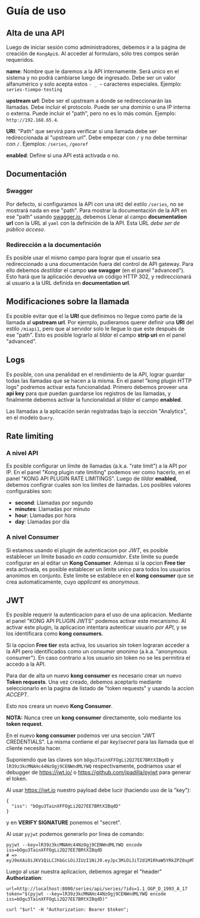 # Guía de uso

## Alta de una API

Luego de iniciar sesión como administradores, debemos ir a la página de creación de `KongApi`s.
Al acceder al formularo, sólo tres compos serán requeridos.

**name**: Nombre que le daremos a la API internamente. Será unico en el sistema y no podrá cambiarse luego de ingresado.
Debe ser un valor alfanumérico y solo acepta estos `- _ ~` caracteres especiales.
Ejemplo: `series-tiempo-testing`

**upstream url**: Debe ser el upstream a donde se redireccionarán las llamadas. Debe incluir el protocolo.
Puede ser una dominio o una IP interna o externa.
Puede incluir el "path", pero no es lo más común.
Ejemplo: `http://192.168.65.4`.

**URI**: "Path" que servirá para verificar si una llamada debe ser redireccionada al "upstream url".
Debe empezar con `/` y no debe terminar con `/`.
Ejemplos: `/series`, `/georef`

**enabled**: Define si una API está activada o no.


## Documentación

### Swagger

Por defecto, si configuramos la API con una `URI` del estilo `/series`, no se mostrará nada
en ese "path". Para mostrar la documentación de la API en ese "path" usando [swagger.io](http://swagger.io/), debemos
Llenar al campo **documentation url** con la URL al `yaml` con la definición de la API.
Esta URL _debe ser de público acceso_.

### Redirección a la documentación

Es posible usar el mismo campo para lograr que el usuario sea redireccionado a una documentación fuera del control de
API gateway. Para ello debemos _destildar_ el campo **use swagger** (en el panel "advanced").
Esto hará que la aplicación devuelva un código HTTP 302, y redireccionará al usuario a la URL definida en **documentation url**.

## Modificaciones sobre la llamada

Es posible evitar que el la **URI** que definimos no llegue como parte de la llamada al **upstream url**.
Por ejemplo, pudieramos querer definir una **URI** del estilo `/miapi1`, pero que al servidor solo le llegue lo que
este después de ese "path". Esto es posible lograrlo al _tildar_ el campo **strip uri** en el panel "advanced".

## Logs

Es posible, con una penalidad en el rendimiento de la API, lograr guardar todas las llamadas que se hacen a la misma.
En el panel "kong plugin HTTP logs" podremos activar esta funcionalidad.
Primero debemos proveer una **api key** para que puedan guardarse los registros de las llamadas, y finalmente debemos
activar la funcionalidad al _tildar_ el campo **enabled**.

Las llamadas a la aplicación serán registradas bajo la sección "Analytics", en el modelo `Query`.

## Rate limiting

### A nivel API

Es posible configurar un límite de llamadas (a.k.a. "rate limit") a la API por IP.
En el panel "Kong plugin rate limiting" podemos ver como hacerlo,
en el panel "KONG API PLUGIN RATE LIMITINGS".
Luego de _tildar_ **enabled**, debemos configrar cuales son los limites de llamadas.
Los posibles valores configurables son:

- **second**: Llamadas por segundo
- **minutes**: Llamadas por minuto
- **hour**: Llamadas por hora
- **day**: Llamadas por día

### A nivel Consumer

Si estamos usando el plugin de autenticacion por *JWT*, es posible establecer un
límite basado *en cada consumidor*. Este limite su puede configurar en al editar un
**Kong Consumer**. Ademas si la opcion **Free tier** esta activada, es posible establecer
un limite unico para todos los usuarios anonimos en conjunto.
Este limite se establece en el **kong consumer** que se crea automaticamente,
cuyo *applicant* es *anonymous*.

## JWT

Es posible requerir la autenticacion para el uso de una aplicacion.
Mediante el panel "KONG API PLUGIN JWTS" podemos activar este mecanismo.
Al activar este plugin, la aplicacion intentara autenticar usuario *por API*, y se
los identificara como **kong consumers**.

Si la opcion **Free tier** esta activa, los usuarios sin token lograran acceder a la
API pero identificados como un *consumer anonimo* (a.k.a. "anonymous consumer").
En caso contrario a los usuario sin token no se les permitira el accedo a la API.

Para dar de alta un nuevo **kong consumer** es necesario crear un nuevo **Token requests**.
Una vez creado, debemos aceptarlo mediante seleccionarlo en la pagina de listado de "token requests"
y usando la accion *ACCEPT*.

Esto nos creara un nuevo **Kong Consumer**.

**NOTA:** Nunca cree un **kong consumer** directamente, solo mediante los **token request**.

En el nuevo **kong consumer** podemos ver una seccion "JWT CREDENTIALS".
La misma contiene el par *key*/*secret* para las llamada que el cliente necesita hacer.

Suponiendo que las claves son `bOgu3TainXFFOgLi2Q27EE7BRtXIBqdD` y `lR39z3kcMNAHc44NzOgj9CENWndMLYWQ` respectivamente,
podriamos usar el debugger de https://jwt.io/ o https://github.com/jpadilla/pyjwt para generar el token.

Al usar https://jwt.io nuestro payload debe lucir (haciendo uso de la "key"):

```
{
  "iss": "bOgu3TainXFFOgLi2Q27EE7BRtXIBqdD"
}
```

y en **VERIFY SIGNATURE** ponemos el "secret".

Al usar `pyjwt` podemos generarlo por linea de comando:

```
pyjwt --key=lR39z3kcMNAHc44NzOgj9CENWndMLYWQ encode iss=bOgu3TainXFFOgLi2Q27EE7BRtXIBqdD
# => eyJ0eXAiOiJKV1QiLCJhbGciOiJIUzI1NiJ9.eyJpc3MiOiJiT2d1M1RhaW5YRkZPZ0xpMlEyN0VFN0JSdFhJQnFkRCJ9.hxyvLkUYmrlonrFUoQ_Il1Y7RcJXYV5DERHBzR7paa0
```

Luego al usar nuestra aplicacion, debemos agregar el "header" **Authorization**:

```
url=http://localhost:8000/series/api/series/?ids=1.1_OGP_D_1993_A_17
token="$(pyjwt --key=lR39z3kcMNAHc44NzOgj9CENWndMLYWQ encode iss=bOgu3TainXFFOgLi2Q27EE7BRtXIBqdD)"

curl "$url" -H "Authorization: Bearer $token";
```



